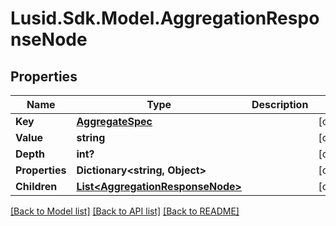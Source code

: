 
# Lusid.Sdk.Model.AggregationResponseNode

## Properties

Name | Type | Description | Notes
------------ | ------------- | ------------- | -------------
**Key** | [**AggregateSpec**](AggregateSpec.md) |  | [optional] 
**Value** | **string** |  | [optional] 
**Depth** | **int?** |  | [optional] 
**Properties** | **Dictionary&lt;string, Object&gt;** |  | [optional] 
**Children** | [**List&lt;AggregationResponseNode&gt;**](AggregationResponseNode.md) |  | [optional] 

[[Back to Model list]](../README.md#documentation-for-models)
[[Back to API list]](../README.md#documentation-for-api-endpoints)
[[Back to README]](../README.md)

